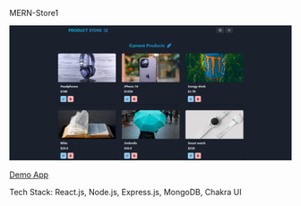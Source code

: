 MERN-Store1

![Demo App](frontend/public/MERNstorescreenshot.png)


[Demo App]([https://mern-store1-piyt.onrender.com/])


Tech Stack: React.js, Node.js, Express.js, MongoDB, Chakra UI
